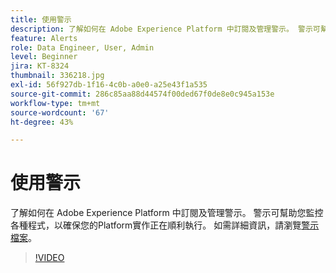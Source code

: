 ```yaml
---
title: 使用警示
description: 了解如何在 Adobe Experience Platform 中訂閱及管理警示。 警示可幫助您監控各種程式，以確保您的Platform實作正在順利執行。
feature: Alerts
role: Data Engineer, User, Admin
level: Beginner
jira: KT-8324
thumbnail: 336218.jpg
exl-id: 56f927db-1f16-4c0b-a0e0-a25e43f1a535
source-git-commit: 286c85aa88d44574f00ded67f0de8e0c945a153e
workflow-type: tm+mt
source-wordcount: '67'
ht-degree: 43%

---
```


# 使用警示

了解如何在 Adobe Experience Platform 中訂閱及管理警示。 警示可幫助您監控各種程式，以確保您的Platform實作正在順利執行。 如需詳細資訊，請瀏覽[警示檔案](https://experienceleague.adobe.com/docs/experience-platform/observability/alerts/overview.html?lang=zh-Hant)。

>[!VIDEO](https://video.tv.adobe.com/v/336218?learn=on&enablevpops)
